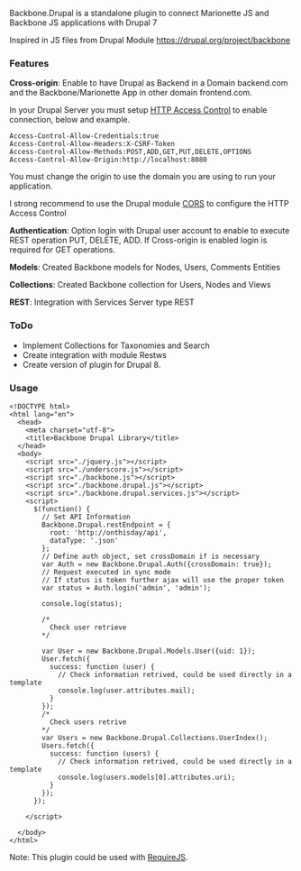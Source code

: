 Backbone.Drupal is a standalone plugin to connect Marionette JS and Backbone JS applications with Drupal 7

Inspired in JS files from Drupal Module <a href="https://drupal.org/project/backbone" target="_blank">https://drupal.org/project/backbone</a>

### Features

**Cross-origin**: Enable to have Drupal as Backend in a Domain backend.com and the Backbone/Marionette App in other domain frontend.com.

In your Drupal Server you must setup <a href="https://developer.mozilla.org/en-US/docs/Web/HTTP/Access_control_CORS" target="_blank">HTTP Access Control</a> to enable connection, below and example.

````
Access-Control-Allow-Credentials:true
Access-Control-Allow-Headers:X-CSRF-Token
Access-Control-Allow-Methods:POST,ADD,GET,PUT,DELETE,OPTIONS
Access-Control-Allow-Origin:http://localhost:8080
````

You must change the origin to use the domain you are using to run your application.

I strong recommend to use the Drupal module <a href="https://drupal.org/project/cors" target="_blank">CORS</a> to configure the HTTP Access Control

**Authentication**: Option login with Drupal user account to enable to execute REST operation PUT, DELETE, ADD. If Cross-origin is enabled login is required for GET operations.

**Models**: Created Backbone models for Nodes, Users, Comments Entities

**Collections**: Created Backbone collection for Users, Nodes and Views

**REST**: Integration with Services Server type REST

### ToDo

<ul>
  <li>Implement Collections for Taxonomies and Search</li>
  <li>Create integration with module Restws</li>
  <li>Create version of plugin for Drupal 8.</li>
</ul>

### Usage

````
<!DOCTYPE html>
<html lang="en">
  <head>
    <meta charset="utf-8">
    <title>Backbone Drupal Library</title>
  </head>
  <body>
    <script src="./jquery.js"></script>
    <script src="./underscore.js"></script>
    <script src="./backbone.js"></script>
    <script src="./backbone.drupal.js"></script>
    <script src="./backbone.drupal.services.js"></script>
    <script>
      $(function() {
        // Set API Information
        Backbone.Drupal.restEndpoint = {
          root: 'http://onthisday/api',
          dataType: '.json'
        };
        // Define auth object, set crossDomain if is necessary
        var Auth = new Backbone.Drupal.Auth({crossDomain: true});
        // Request executed in sync mode
        // If status is token further ajax will use the proper token
        var status = Auth.login('admin', 'admin');

        console.log(status);

        /*
          Check user retrieve
        */

        var User = new Backbone.Drupal.Models.User({uid: 1});
        User.fetch({
          success: function (user) {
            // Check information retrived, could be used directly in a template
            console.log(user.attributes.mail);
          }
        });
        /*
          Check users retrive
        */
        var Users = new Backbone.Drupal.Collections.UserIndex();
        Users.fetch({
          success: function (users) {
            // Check information retrived, could be used directly in a template
            console.log(users.models[0].attributes.uri);
          }
        });
      });

    </script>

  </body>
</html>

````

Note: This plugin could be used with <a href="requirejs.org" target="_blank">RequireJS</a>.
